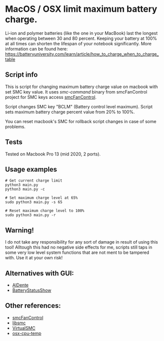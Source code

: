 MacOS / OSX limit maximum battery charge.
========================

Li-ion and polymer batteries (like the one in your MacBook) last the longest when operating between 30 and 80 percent. Keeping your battery at 100% at all times can shorten the lifespan of your notebook significantly. More information can be found here: https://batteryuniversity.com/learn/article/how_to_charge_when_to_charge_table

Script info
------------------------
This is script for changing maximum battery charge value on macbook with set SMC key value. 
It uses *smc-command* binary from smcFanControl project for SMC keys access [smcFanControl](https://github.com/hholtmann/smcFanControl "smcFanControl"). 

Script changes SMC key "BCLM" (Battery control level maximum). Script sets maximum battery charge percent value from 20% to 100%.

You can reset macbook's SMC for rollback script changes in case of some problems.

Tests 
------------------------
Tested on Macbook Pro 13 (mid 2020, 2 ports).

Usage examples
------------------------
```
# Get current charge limit
python3 main.py
python3 main.py -c

# Set maximum charge level at 65%
sudo python3 main.py -s 65

# Reset maximum charge level to 100%
sudo python3 main.py -r
```

Warning!
------------------------
I do not take any responsibility for any sort of damage in result of using this tool! Alltough this had no negative side effects for me, scripts still taps in some very low level system functions that are not ment to be tampered with. Use it at your own risk!

Alternatives with GUI:
------------------------
- [AlDente](https://github.com/davidwernhart/AlDente)
- [BatteryStatusShow](https://github.com/sicreative/BatteryStatusShow)

Other references:
------------------------
- [smcFanControl](https://github.com/hholtmann/smcFanControl)
- [libsmc](https://github.com/beltex/libsmc)
- [VirtualSMC](https://github.com/acidanthera/VirtualSMC)
- [osx-cpu-temp](https://github.com/lavoiesl/osx-cpu-temp)

